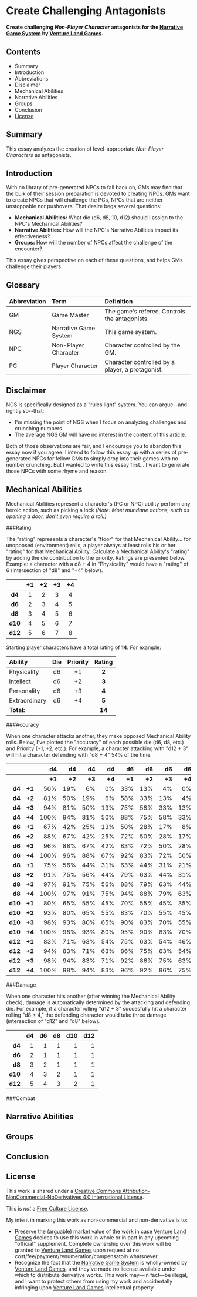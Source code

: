 ﻿Create Challenging Antagonists
==============================

__Create challenging _Non-Player Character_ antagonists for the [Narrative Game System](http://rpg.drivethrustuff.com/product/128522/NGS-The-Narrative-Game-System) by [Venture Land Games](http://www.venturelandgames.com).__



Contents
--------

* Summary
* Introduction
* Abbreviations
* Disclaimer
* Mechanical Abilities
* Narrative Abilities
* Groups
* Conclusion
* [License](#license)



Summary
-------

This essay analyzes the creation of level-appropriate _Non-Player Characters_ as antagonists.



Introduction
------------

With no library of pre-generated NPCs to fall back on, GMs may find that the bulk of their session preparation is devoted to creating NPCs. GMs want to create NPCs that will challenge the PCs, NPCs that are neither unstoppable nor pushovers. That desire begs several questions:

* __Mechanical Abilities:__ What die (d6, d8, 10, d12) should I assign to the NPC's Mechanical Abilities?
* __Narrative Abilities:__ How will the NPC's Narrative Abilities impact its effectiveness?
* __Groups:__ How will the number of NPCs affect the challenge of the encounter?

This essay gives perspective on each of these questions, and helps GMs challenge their players.



Glossary
--------

|Abbreviation|Term                 |Definition                                      |
|:-----------|:--------------------|:-----------------------------------------------|
|GM          |Game Master          |The game's referee. Controls the antagonists.   |
|NGS         |Narrative Game System|This game system.                               |
|NPC         |Non-Player Character |Character controlled by the GM.                 |
|PC          |Player Character     |Character controlled by a player, a protagonist.|



Disclaimer
----------

NGS is specifically designed as a "rules light" system. You can argue--and rightly so--that:

* I'm missing the point of NGS when I focus on analyzing challenges and crunching numbers.
* The average NGS GM will have no interest in the content of this article.

Both of those observations are fair, and I encourage you to abandon this essay now if you agree. I intend to follow this essay up with a series of pre-generated NPCs for fellow GMs to simply drop into their games with no number crunching. But I wanted to write this essay first... I want to  generate those NPCs with some rhyme and reason.



Mechanical Abilities
--------------------

Mechanical Abilities represent a character's (PC or NPC) ability perform any heroic action, such as picking a lock _(Note: Most mundane actions, such as opening a door, don't even require a roll.)_

###Rating

The "rating" represents a character's "floor" for that Mechanical Ability... for unopposed (environment) rolls, a player always at least rolls his or her "rating" for that Mechanical Ability.
Calculate a Mechanical Ability's "rating" by adding the die contribution to the priority. Ratings are presented below. Example: a character with a d8 + 4 in "Physicality" would have a "rating" of 6 (intersection of "d8" and "+4" below).

|       |  +1  |  +2  |  +3  |  +4  |
|:-----:|:----:|:----:|:----:|:----:|
| __d4__|   1  |   2  |   3  |   4  |
| __d6__|   2  |   3  |   4  |   5  |
| __d8__|   3  |   4  |   5  |   6  |
|__d10__|   4  |   5  |   6  |   7  |
|__d12__|   5  |   6  |   7  |   8  |

Starting player characters have a total rating of __14__. For example:

|   Ability       | Die | Priority|Rating|
|:----------------|:---:|:-------:|:----:|
|  Physicality    | d6  |   +1    | __2__|
|  Intellect      | d6  |   +2    | __3__|
|  Personality    | d6  |   +3    | __4__|
|  Extraordinary  | d6  |   +4    | __5__|
|__Total:__       |     |         |__14__|

###Accuracy

When one character attacks another, they make opposed Mechanical Ability rolls. Below, I've plotted the "accuracy" of each possible die (d6, d8, etc.) and Priority (+1, +2, etc.). For example, a character attacking with "d12 + 3" will hit a character defending with "d8 + 4" 54% of the time.

|          |      |   d4   |  d4   |  d4   |  d4   |  d6   |  d6   |  d6   |  d6   |  d8   |  d8   |  d8   |  d8   |  d10  |  d10  |  d10  |  d10  |  d12  |  d12  |  d12  |  d12  |
|---------:|-----:|-------:|------:|------:|------:|------:|------:|------:|------:|------:|------:|------:|------:|------:|------:|------:|------:|------:|------:|------:|------:|
|          |      | __+1__ |__+2__ |__+3__ |__+4__ |__+1__ |__+2__ |__+3__ |__+4__ |__+1__ |__+2__ |__+3__ |__+4__ |__+1__ |__+2__ |__+3__ |__+4__ |__+1__ |__+2__ |__+3__ |__+4__ |
|  __d4__  |__+1__|   50%  |  19%  |   6%  |   0%  |  33%  |  13%  |   4%  |   0%  |  25%  |   9%  |   3%  |   0%  |  20%  |   8%  |   3%  |   0%  |  17%  |   6%  |   2%  |   0%  |
|  __d4__  |__+2__|   81%  |  50%  |  19%  |   6%  |  58%  |  33%  |  13%  |   4%  |  44%  |  25%  |   9%  |   3%  |  35%  |  20%  |   8%  |   3%  |  29%  |  17%  |   6%  |   2%  |
|  __d4__  |__+3__|   94%  |  81%  |  50%  |  19%  |  75%  |  58%  |  33%  |  13%  |  56%  |  44%  |  25%  |   9%  |  45%  |  35%  |  20%  |   8%  |  38%  |  29%  |  17%  |   6%  |
|  __d4__  |__+4__|  100%  |  94%  |  81%  |  50%  |  88%  |  75%  |  58%  |  33%  |  69%  |  56%  |  44%  |  25%  |  55%  |  45%  |  35%  |  20%  |  46%  |  38%  |  29%  |  17%  |
|  __d6__  |__+1__|   67%  |  42%  |  25%  |  13%  |  50%  |  28%  |  17%  |   8%  |  38%  |  21%  |  13%  |   6%  |  30%  |  17%  |  10%  |   5%  |  25%  |  14%  |   8%  |   4%  |
|  __d6__  |__+2__|   88%  |  67%  |  42%  |  25%  |  72%  |  50%  |  28%  |  17%  |  56%  |  38%  |  21%  |  13%  |  45%  |  30%  |  17%  |  10%  |  38%  |  25%  |  14%  |   8%  |
|  __d6__  |__+3__|   96%  |  88%  |  67%  |  42%  |  83%  |  72%  |  50%  |  28%  |  69%  |  56%  |  38%  |  21%  |  55%  |  45%  |  30%  |  17%  |  46%  |  38%  |  25%  |  14%  |
|  __d6__  |__+4__|  100%  |  96%  |  88%  |  67%  |  92%  |  83%  |  72%  |  50%  |  79%  |  69%  |  56%  |  38%  |  65%  |  55%  |  45%  |  30%  |  54%  |  46%  |  38%  |  25%  |
|  __d8__  |__+1__|   75%  |  56%  |  44%  |  31%  |  63%  |  44%  |  31%  |  21%  |  50%  |  33%  |  23%  |  16%  |  40%  |  26%  |  19%  |  13%  |  33%  |  22%  |  16%  |  10%  |
|  __d8__  |__+2__|   91%  |  75%  |  56%  |  44%  |  79%  |  63%  |  44%  |  31%  |  67%  |  50%  |  33%  |  23%  |  55%  |  40%  |  26%  |  19%  |  46%  |  33%  |  22%  |  16%  |
|  __d8__  |__+3__|   97%  |  91%  |  75%  |  56%  |  88%  |  79%  |  63%  |  44%  |  77%  |  67%  |  50%  |  33%  |  65%  |  55%  |  40%  |  26%  |  54%  |  46%  |  33%  |  22%  |
|  __d8__  |__+4__|  100%  |  97%  |  91%  |  75%  |  94%  |  88%  |  79%  |  63%  |  84%  |  77%  |  67%  |  50%  |  74%  |  65%  |  55%  |  40%  |  63%  |  54%  |  46%  |  33%  |
| __d10__  |__+1__|   80%  |  65%  |  55%  |  45%  |  70%  |  55%  |  45%  |  35%  |  60%  |  45%  |  35%  |  26%  |  50%  |  36%  |  28%  |  21%  |  42%  |  30%  |  23%  |  18%  |
| __d10__  |__+2__|   93%  |  80%  |  65%  |  55%  |  83%  |  70%  |  55%  |  45%  |  74%  |  60%  |  45%  |  35%  |  64%  |  50%  |  36%  |  28%  |  54%  |  42%  |  30%  |  23%  |
| __d10__  |__+3__|   98%  |  93%  |  80%  |  65%  |  90%  |  83%  |  70%  |  55%  |  81%  |  74%  |  60%  |  45%  |  72%  |  64%  |  50%  |  36%  |  63%  |  54%  |  42%  |  30%  |
| __d10__  |__+4__|  100%  |  98%  |  93%  |  80%  |  95%  |  90%  |  83%  |  70%  |  88%  |  81%  |  74%  |  60%  |  79%  |  72%  |  64%  |  50%  |  70%  |  63%  |  54%  |  42%  |
| __d12__  |__+1__|   83%  |  71%  |  63%  |  54%  |  75%  |  63%  |  54%  |  46%  |  67%  |  54%  |  46%  |  38%  |  58%  |  46%  |  38%  |  30%  |  50%  |  38%  |  31%  |  25%  |
| __d12__  |__+2__|   94%  |  83%  |  71%  |  63%  |  86%  |  75%  |  63%  |  54%  |  78%  |  67%  |  54%  |  46%  |  70%  |  58%  |  46%  |  38%  |  62%  |  50%  |  38%  |  31%  |
| __d12__  |__+3__|   98%  |  94%  |  83%  |  71%  |  92%  |  86%  |  75%  |  63%  |  84%  |  78%  |  67%  |  54%  |  77%  |  70%  |  58%  |  46%  |  69%  |  62%  |  50%  |  38%  |
| __d12__  |__+4__|  100%  |  98%  |  94%  |  83%  |  96%  |  92%  |  86%  |  75%  |  90%  |  84%  |  78%  |  67%  |  83%  |  77%  |  70%  |  58%  |  75%  |  69%  |  62%  |  50%  |

###Damage

When one character hits another (after winning the Mechanical Ability check), damage is automatically determined by the attacking and defending die. For example, if a character rolling "d12 + 3" succesfully hit a character rolling "d8 + 4," the defending character would take three damage (intersection of "d12" and "d8" below).

|       | d4  | d6  | d8  | d10 | d12 |
|------:|----:|----:|----:|----:|----:|
| __d4__|  1  |  1  |  1  |  1  |  1  |
| __d6__|  2  |  1  |  1  |  1  |  1  |
| __d8__|  3  |  2  |  1  |  1  |  1  |
|__d10__|  4  |  3  |  2  |  1  |  1  |
|__d12__|  5  |  4  |  3  |  2  |  1  |

###Combat



Narrative Abilities
-------------------



Groups
------



Conclusion
----------



License
-------

This work is shared under a [Creative Commons Attribution-NonCommercial-NoDerivatives 4.0 International License](http://creativecommons.org/licenses/by-nc-nd/4.0/).

This is _not_ a [Free Culture License](https://creativecommons.org/freeworks/).

My intent in marking this work as non-commercial and non-derivative is to:

* Preserve the (arguable) market value of the work in case [Venture Land Games](http://www.venturelandgames.com) decides to use this work in whole or in part in any upcoming "official" supplement. Complete ownership over this work will be granted to [Venture Land Games](http://www.venturelandgames.com) upon request at no cost/fee/payment/renumeration/compensatoin whatsoever.
* Recognize the fact that the [Narrative Game System](http://rpg.drivethrustuff.com/product/128522/NGS-The-Narrative-Game-System) is wholly-owned by [Venture Land Games](http://www.venturelandgames.com), and they've made no license available under which to distribute derivative works. This work may&mdash;in fact&mdash;be illegal, and I want to protect others from using my work and accidentally infringing upon [Venture Land Games](http://www.venturelandgames.com) intellectual property.